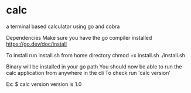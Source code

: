 # calc
a terminal based calculator using go and cobra

Dependencies
Make sure you have the go compiler installed
https://go.dev/doc/install

To install run install.sh from home directory
chmod +x install.sh
./install.sh

Binary will be installed in your go path
You should now be able to run the calc application from anywhere in the cli
To check run 'calc version'

Ex:
$ calc version
version is 1.0
